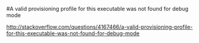 #A valid provisioning profile for this executable was not found for debug mode

http://stackoverflow.com/questions/4167466/a-valid-provisioning-profile-for-this-executable-was-not-found-for-debug-mode

